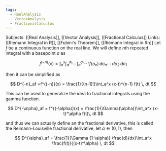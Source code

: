 ```yaml
---
tags:
  - RealAnalysis
  - VectorAnalysis
  - FractionalCalculus
---
```

Subjects: [[Real Analysis]], [[Vector Analysis]], [[Fractional Calculus]]
Links: [[Riemann Integral in R]], [[Fubini's Theorem]], [[Riemann Integral in Rn]]
Let $f$ be a continuous function on the real line. We will define $n$th repeated integral with a basepoint $a$ as

$$ f^{(-n)}(x) = \int_a^x \int_a^{\sigma_1} \cdots \int_a^{\sigma_{n-1}} f(\sigma_n) \, d\sigma_n \cdots\, d\sigma_2 \, d\sigma_1 $$

then it can be simplified as

$$ D^{-n}_af =f^{(-n)}(x) = \frac{1}{(n-1)!}\int_a^x (x-t)^{n-1} f(t) \, dt $$

This can be used to generalize the idea to fractional integrals using the gamma function.

$$ D^{-\alpha}_af = f^{(-\alpha)}(x) = \frac{1}{\Gamma(\alpha)}\int_a^x (x-t)^\alpha f(t)\, dt $$

and thus we can actually define an the fractional derivative, this is called the Reimann-Louisville fractional derivative, let $\alpha \in (0, 1)$, then

$$ D^{\alpha}_af = \frac{1}{\Gamma (1-\alpha)} \frac{d}{dx}\int_a^x \frac{f(t)}{(x-t)^\alpha} \, dt $$